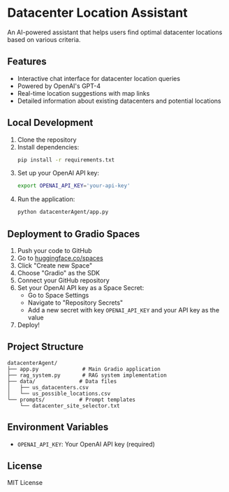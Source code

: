 # Datacenter Location Assistant

An AI-powered assistant that helps users find optimal datacenter locations based on various criteria.

## Features

- Interactive chat interface for datacenter location queries
- Powered by OpenAI's GPT-4
- Real-time location suggestions with map links
- Detailed information about existing datacenters and potential locations

## Local Development

1. Clone the repository
2. Install dependencies:
   ```bash
   pip install -r requirements.txt
   ```
3. Set up your OpenAI API key:
   ```bash
   export OPENAI_API_KEY='your-api-key'
   ```
4. Run the application:
   ```bash
   python datacenterAgent/app.py
   ```

## Deployment to Gradio Spaces

1. Push your code to GitHub
2. Go to [huggingface.co/spaces](https://huggingface.co/spaces)
3. Click "Create new Space"
4. Choose "Gradio" as the SDK
5. Connect your GitHub repository
6. Set your OpenAI API key as a Space Secret:
   - Go to Space Settings
   - Navigate to "Repository Secrets"
   - Add a new secret with key `OPENAI_API_KEY` and your API key as the value
7. Deploy!

## Project Structure

```
datacenterAgent/
├── app.py              # Main Gradio application
├── rag_system.py       # RAG system implementation
├── data/              # Data files
│   ├── us_datacenters.csv
│   └── us_possible_locations.csv
└── prompts/           # Prompt templates
    └── datacenter_site_selector.txt
```

## Environment Variables

- `OPENAI_API_KEY`: Your OpenAI API key (required)

## License

MIT License 